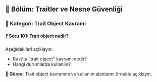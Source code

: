 ## 📘 Bölüm: Traitler ve Nesne Güvenliği  
### 🔹 Kategori: Trait Object Kavramı  
#### ❓ Soru 101: Trait object nedir?

Aşağıdakileri açıklayın:

- Rust'ta "trait object" kavramı nedir?
- Hangi durumlarda kullanılır?

🔧 **Görev:** Trait object kavramını ve kullanım alanlarını örnekle açıklayın.
